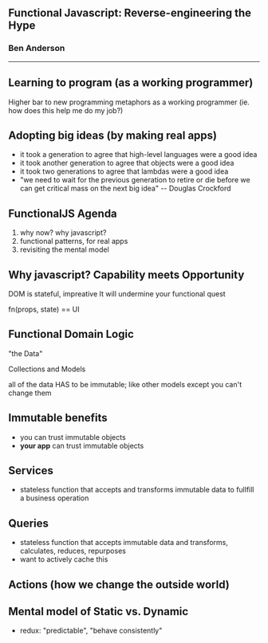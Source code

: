 ## Functional Javascript: Reverse-engineering the Hype

### Ben Anderson

---

## Learning to program (as a working programmer)

Higher bar to new programming metaphors as a working programmer (ie. how does this help me do my job?)

## Adopting big ideas (by making real apps)

* it took a generation to agree that high-level languages were a good idea
* it took another generation to agree that objects were a good idea
* it took two generations to agree that lambdas were a good idea
* "we need to wait for the previous generation to retire or die before we can get critical mass on the next big idea" -- Douglas Crockford

## FunctionalJS Agenda

1. why now? why javascript?
2. functional patterns, for real apps
3. revisiting the mental model

## Why javascript? Capability meets Opportunity

DOM is stateful, impreative
It will undermine your functional quest

fn(props, state) == UI

## Functional Domain Logic

"the Data"

Collections and Models

all of the data HAS to be immutable; like other models except you can't change them

## Immutable benefits

* you can trust immutable objects
* **your app** can trust immutable objects

## Services
* stateless function that accepts and transforms immutable data to fullfill a business operation

## Queries
* stateless function that accepts immutable data and transforms, calculates, reduces, repurposes
* want to actively cache this

## Actions (how we change the outside world)

## Mental model of Static vs. Dynamic
* redux: "predictable", "behave consistently"
